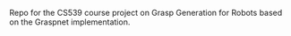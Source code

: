 Repo for the CS539 course project on Grasp Generation for Robots based on the Graspnet implementation.
